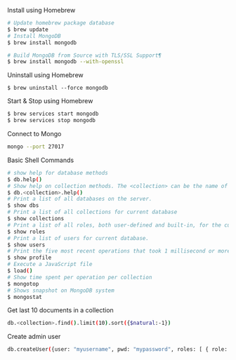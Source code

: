 Install using Homebrew

```bash
# Update homebrew package database
$ brew update
# Install MongoDB
$ brew install mongodb

# Build MongoDB from Source with TLS/SSL Support¶
$ brew install mongodb --with-openssl
```

Uninstall using Homebrew

```
$ brew uninstall --force mongodb
```

Start & Stop using Homebrew

```bash
$ brew services start mongodb
$ brew services stop mongodb
```

Connect to Mongo

```bash
mongo --port 27017
```

Basic Shell Commands

```bash
# show help for database methods
$ db.help()
# Show help on collection methods. The <collection> can be the name of an existing collection or a non-existing collection.
$ db.<collection>.help()
# Print a list of all databases on the server.
$ show dbs
# Print a list of all collections for current database
$ show collections
# Print a list of all roles, both user-defined and built-in, for the current database.
$ show roles
# Print a list of users for current database.
$ show users
# Print the five most recent operations that took 1 millisecond or more.
$ show profile
# Execute a JavaScript file
$ load()
# Show time spent per operation per collection
$ mongotop
# Shows snapshot on MongoDB system
$ mongostat
```

Get last 10 documents in a collection

```bash
db.<collection>.find().limit(10).sort({$natural:-1})
```

Create admin user

```bash
db.createUser({user: "myusername", pwd: "mypassword", roles: [ { role: "userRole", db:"dbname" }]})
```

